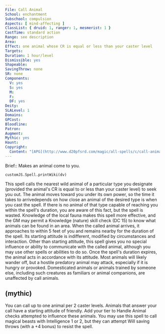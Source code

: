 ```yaml
---
File: Call Animal
School: enchantment
Subschool: compulsion
Aspects: [ mind-affecting ]
ClassList: { druid: 1, ranger: 1, mesmerist: 1 }
CastTime: standard action
Range: see description
Area: 
Effect: one animal whose CR is equal or less than your caster level
Targets: 
Duration: 1 hour/level
Dismissible: yes
Shapeable: 
SavingThrow: none
SR: none
Components:
  V: yes
  S: yes
  M: 
  F: 
  DF: yes
Deity: 
SLALevel: 1
Domains: 
GPCost: 
Bloodline: 
Patron: 
Augment: 
Mythic: yes
Haunt: 
Copyright:
  Content: "[APG](http://www.d20pfsrd.com/magic/all-spells/c/call-animal)"
---
```

Brief:: Makes an animal come to you.

```dataviewjs
customJS.Spell.printWiki(dv)
```

This spell calls the nearest wild animal of a particular type you designate (provided the animal's CR is equal to or less than your caster level) to seek you out. The animal moves toward you under its own power, so the time it takes to arrivedepends on how close an animal of the desired type is when you cast the spell. If there is no animal of that type capable of reaching you within the spell's duration, you are aware of this fact, but the spell is wasted. Knowledge of the local fauna makes this spell more effective, and the GM may permit a Knowledge (nature) skill check (DC 15) to know what animals can be found in an area.  When the called animal arrives, it approaches to within 5 feet of you and remains nearby for the duration of the spell.  Its starting attitude is indifferent, modified by circumstances and interaction. Other than starting attitude, this spell gives you no special influence or ability to communicate with the called animal, although you may use other spells or abilities to do so.  Once the spell's duration expires, the animal acts in accordance with its attitude. Most animals will likely wander off, but a hostile predatory animal may attack, especially if it is hungry or provoked.  Domesticated animals or animals trained by someone else, including such creatures as familiars or animal companions, are unaffected by call animals.


## (mythic)

You can call up to one animal per 2 caster levels. Animals that answer your call have a starting attitude of friendly. Add your tier to Handle Animal checks attempted to influence these animals. You may use this spell to call magical beasts with Intelligence 1 or 2, but they can attempt Will saving throws (with a +4 bonus) to resist the spell.
